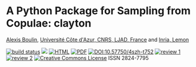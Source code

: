 # A Python Package for Sampling from Copulae: clayton

[Alexis Boulin](https://aleboul.github.io/), [Université Côte d'Azur, CNRS, LJAD, France](https://univ-cotedazur.fr/) and [Inria, Lemon](https://www.inria.fr/fr/lemon)

[![build status](https://github.com/computorg/published-202301-boulin-clayton/workflows/build/badge.svg)](https://github.com/computorg/published-202301-boulin-clayton/actions)
[![](https://img.shields.io/github/last-commit/computorg/published-202301-boulin-clayton.svg)](https://github.com/computorg/published-202301-boulin-clayton/commits/main)
[![HTML](https://img.shields.io/badge/article-HTML-034E79)](https://computorg.github.io/published-202301-boulin-clayton/)
[![PDF](https://img.shields.io/badge/article-PDF-034E79)](https://computorg.github.io/published-202301-boulin-clayton/published-202301-boulin-clayton.pdf)
[![DOI:10.57750/4szh-t752](https://img.shields.io/badge/DOI-10.57750%2F4szh-t752.svg)](https://doi.org/10.57750/4szh-t752)
[![review 1](https://img.shields.io/badge/review-report%201-blue)](https://github.com/computorg/published-202301-boulin-clayton/issues/1)
[![review 2](https://img.shields.io/badge/review-report%202-blue)](https://github.com/computorg/published-202301-boulin-clayton/issues/2)
[![Creative Commons License](https://i.creativecommons.org/l/by/4.0/80x15.png)](http://creativecommons.org/licenses/by/4.0/)
ISSN 2824-7795

